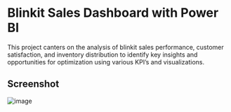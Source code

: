 # Blinkit Sales Dashboard with Power BI

This project canters on the analysis of blinkit  sales performance, customer satisfaction, and inventory distribution to identify key insights and opportunities for optimization using various KPI’s and visualizations.

## Screenshot

![image](https://github.com/user-attachments/assets/300c1f2d-df24-473d-a102-fdf57ca775e6)

